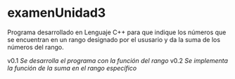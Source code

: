 # examenUnidad3

Programa desarrollado en Lenguaje C++ para que indique los números que se encuentran en
un rango designado por el ususario y da la suma de los números del rango.

v0.1 *Se desarrolla el programa con la función del rango*
v0.2 *Se implementa la función de la suma en el rango específico*

